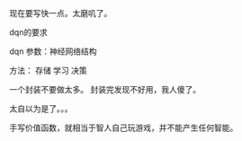 

现在要写快一点。太磨叽了。


dqn的要求



dqn
参数：神经网络结构

方法：
存储
学习
决策



一个封装不要做太多。
封装完发现不好用，我人傻了。

太自以为是了。。。


手写价值函数，就相当于智人自己玩游戏，并不能产生任何智能。

